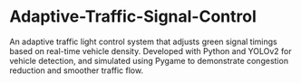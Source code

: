 # Adaptive-Traffic-Signal-Control
An adaptive traffic light control system that adjusts green signal timings based on real-time vehicle density. Developed with Python and YOLOv2 for vehicle detection, and simulated using Pygame to demonstrate congestion reduction and smoother traffic flow.
